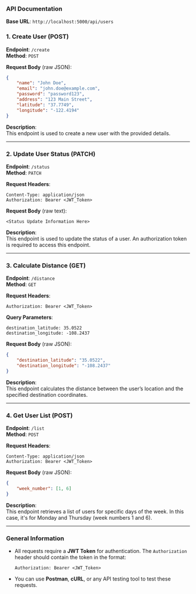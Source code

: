 

### API Documentation

**Base URL**: `http://localhost:5000/api/users`

### 1. **Create User (POST)**

**Endpoint**: `/create`  
**Method**: `POST`

**Request Body** (raw JSON):
```json
{
    "name": "John Doe",
    "email": "john.doe@example.com",
    "password": "password123",
    "address": "123 Main Street",
    "latitude": "37.7749",
    "longitude": "-122.4194"
}
```

**Description**:  
This endpoint is used to create a new user with the provided details.

---

### 2. **Update User Status (PATCH)**

**Endpoint**: `/status`  
**Method**: `PATCH`

**Request Headers**:
```plaintext
Content-Type: application/json
Authorization: Bearer <JWT_Token>
```

**Request Body** (raw text):
```plaintext
<Status Update Information Here>
```

**Description**:  
This endpoint is used to update the status of a user. An authorization token is required to access this endpoint.

---

### 3. **Calculate Distance (GET)**

**Endpoint**: `/distance`  
**Method**: `GET`

**Request Headers**:
```plaintext
Authorization: Bearer <JWT_Token>
```

**Query Parameters**:
```plaintext
destination_latitude: 35.0522
destination_longitude: -108.2437
```

**Request Body** (raw JSON):
```json
{
    "destination_latitude": "35.0522",
    "destination_longitude": "-108.2437"
}
```

**Description**:  
This endpoint calculates the distance between the user’s location and the specified destination coordinates.

---

### 4. **Get User List (POST)**

**Endpoint**: `/list`  
**Method**: `POST`

**Request Headers**:
```plaintext
Content-Type: application/json
Authorization: Bearer <JWT_Token>
```

**Request Body** (raw JSON):
```json
{
    "week_number": [1, 6]
}
```

**Description**:  
This endpoint retrieves a list of users for specific days of the week. In this case, it's for Monday and Thursday (week numbers 1 and 6).

---

### General Information

- All requests require a **JWT Token** for authentication. The `Authorization` header should contain the token in the format:
  ```plaintext
  Authorization: Bearer <JWT_Token>
  ```
- You can use **Postman**, **cURL**, or any API testing tool to test these requests.


